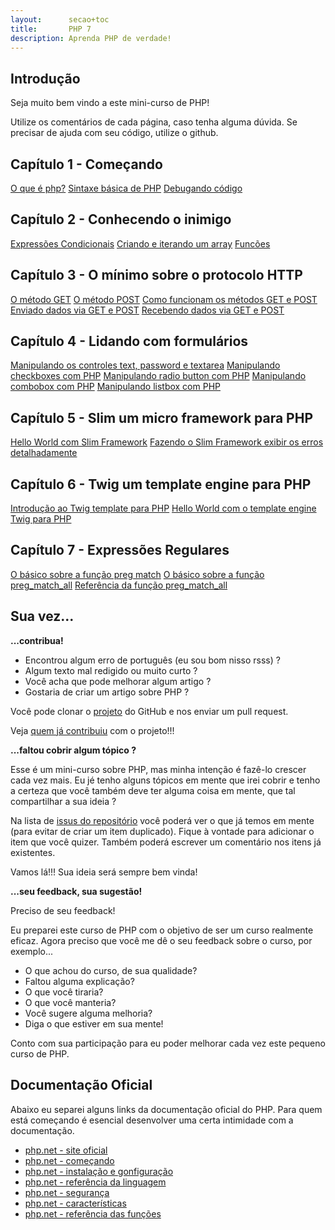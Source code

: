 ```yaml
---
layout:      secao+toc
title:       PHP 7
description: Aprenda PHP de verdade!
---
```


## Introdução

Seja muito bem vindo a este mini-curso de PHP!

<!--
Este projeto está disponível no [github](https://github.com/devfuria/php) e encontra-se na versão
[0.1](https://github.com/devfuria/php/releases) de Setembro de 2017, veja o log de
[cada atualização](https://github.com/devfuria/php/commits/master).
-->

Utilize os comentários de cada página, caso tenha alguma dúvida. Se precisar de ajuda com seu código, utilize o github.

## Capítulo 1 - Começando

<div class="list-group">
    <a href="/php/o-que-e-php/" class="list-group-item ">O que é php?</a>
    <a href="/php/sintaxe-basica-de-php/" class="list-group-item ">Sintaxe básica de PHP</a>
    <a href="/php/debugando-codigo/" class="list-group-item ">Debugando código</a>
</div>

## Capítulo 2 - Conhecendo o inimigo

<div class="list-group">
    <a href="/php/expressoes-condicionais/" class="list-group-item ">Expressões Condicionais</a>
    <a href="/php/criando-e-iterando-um-array/" class="list-group-item ">Criando e iterando um array</a>
    <a href="/php/funcoes/" class="list-group-item ">Funcões</a>
</div>

## Capítulo 3 - O mínimo sobre o protocolo HTTP

<div class="list-group">
    <a href="/php/o-metodo-get/" class="list-group-item ">O método GET</a>
    <a href="/php/o-metodo-post/" class="list-group-item ">O método POST</a>
    <a href="/php/como-funcionam-os-metodos-get-e-post/" class="list-group-item ">Como funcionam os métodos GET e POST</a>
    <a href="/php/enviando-dados-via-get-post/" class="list-group-item ">Enviado dados via GET e POST</a>
    <a href="/php/recebendo-dados-via-get-post/" class="list-group-item ">Recebendo dados via GET e POST</a>
</div>

## Capítulo 4 - Lidando com formulários

<div class="list-group">
    <a href="/php/manipulando-os-controles-text-password-e-textarea/" class="list-group-item ">Manipulando os controles text, password e textarea</a>
    <a href="/php/manipulando-checkboxes-com-php/" class="list-group-item ">Manipulando checkboxes com PHP</a>
    <a href="/php/manipulando-radio-button-com-php/" class="list-group-item ">Manipulando radio button com PHP</a>
    <a href="/php/manipulando-combobox-com-php/" class="list-group-item ">Manipulando combobox com PHP</a>
    <a href="/php/manipulando-listbox-com-php/" class="list-group-item ">Manipulando listbox com PHP</a>
</div>

## Capítulo 5 - Slim um micro framework para PHP

<div class="list-group">
    <a href="/php/hello-world-com-slimframework/" class="list-group-item ">Hello World com Slim Framework</a>
    <a href="/php/fazendo-o-slimframework-exibir-os-erros-detalhadamente/" class="list-group-item ">Fazendo o Slim Framework exibir os erros detalhadamente</a>
</div>

## Capítulo 6 - Twig um template engine para PHP

<div class="list-group">
    <a href="/php/introducao-ao-twig-template/" class="list-group-item ">Introdução ao Twig template para PHP</a>
    <a href="/php/hello-world-com-o-template-engine-twig/" class="list-group-item ">Hello World com o template engine Twig para PHP</a>
</div>

## Capítulo 7 - Expressões Regulares

<!-- lembra de mundar também na seção regex -->

<div class="list-group">
    <a href="/php/o-basico-sobre-a-funcao-preg-match/" class="list-group-item ">O básico sobre a função preg match</a>
    <a href="/php/o-basico-sobre-a-funcao-preg-match-all/" class="list-group-item ">O básico sobre a função preg_match_all</a>
    <a href="/php/referencia-da-funcao-preg-match-all/" class="list-group-item ">Referência da função preg_match_all</a>
</div>


## Sua vez...

__...contribua!__

- Encontrou algum erro de português (eu sou bom nisso rsss) ?
- Algum texto mal redigido ou muito curto ?
- Você acha que pode melhorar algum artigo ?
- Gostaria de criar um artigo sobre PHP ?

Você pode clonar o [projeto](https://github.com/devfuria/php/) do GitHub e nos enviar um pull request.

Veja [quem já contribuiu](https://github.com/devfuria/devfuria.com.br/graphs/contributors) com o projeto!!!


__...faltou cobrir algum tópico ?__

Esse é um mini-curso sobre PHP, mas minha intenção é fazê-lo crescer cada vez mais. Eu jé tenho alguns tópicos em mente
que irei cobrir e tenho a certeza que você também deve ter alguma coisa em mente, que tal compartilhar a sua ideia ?

Na lista de [issus do repositório](https://github.com/devfuria/php/issues) você poderá ver o que já temos em mente
(para evitar de criar um item duplicado). Fique à vontade para adicionar o item que você quizer. Também poderá escrever
um comentário nos itens já existentes.

Vamos lá!!! Sua ideia será sempre bem vinda!

__...seu feedback, sua sugestão!__

Preciso de seu feedback!

Eu preparei este curso de PHP com o objetivo de ser um curso realmente eficaz. Agora preciso que você me dê o seu
feedback sobre o curso, por exemplo...

- O que achou do curso, de sua qualidade?
- Faltou alguma explicação?
- O que você tiraria?
- O que você manteria?
- Você sugere alguma melhoria?
- Diga o que estiver em sua mente!

Conto com sua participação para eu poder melhorar cada vez este pequeno curso de PHP.



## Documentação Oficial

Abaixo eu separei alguns links da documentação oficial do PHP. Para quem está começando é esencial desenvolver uma certa
intimidade com a documentação.

- [php.net - site oficial](http://php.net/)
- [php.net - começando](http://php.net/manual/pt_BR/getting-started.php)
- [php.net - instalação e gonfiguração](http://php.net/manual/pt_BR/install.php)
- [php.net - referência da linguagem](http://php.net/manual/pt_BR/langref.php)
- [php.net - segurança](http://php.net/manual/pt_BR/security.php)
- [php.net - características](http://php.net/manual/pt_BR/features.php)
- [php.net - referência das funções](http://php.net/manual/pt_BR/funcref.php)

